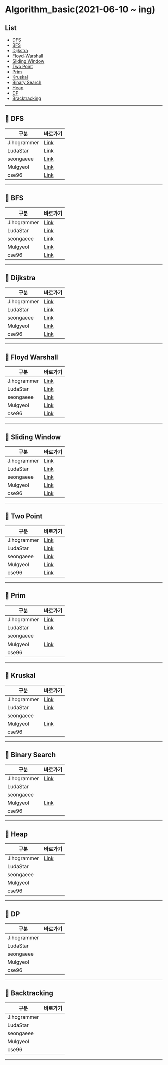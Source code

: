 # Algorithm_basic(2021-06-10 ~ ing)

## List

- [DFS](#pushpin-dfs)
- [BFS](#pushpin-bfs)
- [Dijkstra](#pushpin-dijkstra)
- [Floyd-Warshall](#pushpin-floyd-warshall)
- [Sliding Window](#pushpin-sliding-window)
- [Two Point](#pushpin-tow-point)
- [Prim](#pushpin-prim)
- [Kruskal](#pushpin-kruskal)
- [Binary Search](#pushpin-binary-search)
- [Heap](#pushpin-heap)
- [DP](#pushpin-dp)
- [Bracktracking](#pushpin-backtracking)

---

## :pushpin: DFS

| 구분        | 바로가기                                                                                                                      |
| ----------- | ----------------------------------------------------------------------------------------------------------------------------- |
| Jihogrammer | [Link](https://blog.naver.com/jihogrammer/222396465961)                                                                       |
| LudaStar    | [Link](https://ludastar.tistory.com/51)                                                                                       |
| seongaeee   | [Link](https://github.com/SSAFY-5th-GwanJu-4C-Algorithms/Algorithm_basic/blob/main/seongaeee/DFS/DFS%20%EC%A0%95%EB%A6%AC.md) |
| Mulgyeol    | [Link](https://mulgyeol.github.io/TIL/algorithms/DFS.html)                                                                    |
| cse96       | [Link](cse96/DFS/DFS정리.md)                                                                                                  |

---

## :pushpin: BFS

| 구분        | 바로가기                                                                                                                      |
| ----------- | ----------------------------------------------------------------------------------------------------------------------------- |
| Jihogrammer | [Link](https://blog.naver.com/jihogrammer/222400554338)                                                                       |
| LudaStar    | [Link](https://ludastar.tistory.com/51)                                                                                       |
| seongaeee   | [Link](https://github.com/SSAFY-5th-GwanJu-4C-Algorithms/Algorithm_basic/blob/main/seongaeee/BFS/BFS%20%EC%A0%95%EB%A6%AC.md) |
| Mulgyeol    | [Link](https://mulgyeol.github.io/TIL/algorithms/BFS.html)                                                                    |
| cse96       | [Link](cse96/BFS)                                                                                                             |

---

## :pushpin: Dijkstra

| 구분        | 바로가기                                                                                                                                                    |
| ----------- | ----------------------------------------------------------------------------------------------------------------------------------------------------------- |
| Jihogrammer | [Link](https://jihogrammer.tistory.com/1)                                                                                                                   |
| LudaStar    | [Link](https://ludastar.tistory.com/57)                                                                                                                     |
| seongaeee   | [Link](https://github.com/SSAFY-5th-GwanJu-4C-Algorithms/Algorithm_basic/blob/main/seongaeee/Dijkstra/Dijkstra%20%EC%A0%95%EB%A6%AC.md)                     |
| Mulgyeol    | [Link](https://mulgyeol.github.io/TIL/algorithms/Dijkstra.html#%E1%84%8E%E1%85%AC%E1%84%83%E1%85%A1%E1%86%AB-%E1%84%80%E1%85%A7%E1%86%BC%E1%84%85%E1%85%A9) |
| cse96       | [Link](cse96/Dijkstra/Dijkstra정리.md)                                                                                                                      |

---

## :pushpin: Floyd Warshall

| 구분        | 바로가기                                                                                                                                            |
| ----------- | --------------------------------------------------------------------------------------------------------------------------------------------------- |
| Jihogrammer | [Link](https://jihogrammer.tistory.com/2)                                                                                                           |
| LudaStar    | [Link](https://ludastar.tistory.com/57)                                                                                                             |
| seongaeee   | [Link](https://github.com/SSAFY-5th-GwanJu-4C-Algorithms/Algorithm_basic/blob/main/seongaeee/Floyd-Warshall/Floyd-Warshall%20%EC%A0%95%EB%A6%AC.md) |
| Mulgyeol    | [Link](https://mulgyeol.github.io/TIL/algorithms/Floyd_Warshall.html)                                                                               |
| cse96       | [Link](https://cse96.github.io/algorithm-Floyd-Warshall/)                                                                                           |

---

## :pushpin: Sliding Window

| 구분        | 바로가기                                                                                                                                                |
| ----------- | ------------------------------------------------------------------------------------------------------------------------------------------------------- |
| Jihogrammer | [Link](https://jihogrammer.tistory.com/11)                                                                                                              |
| LudaStar    | [Link](https://ludastar.tistory.com/65)                                                                                                                 |
| seongaeee   | [Link](https://github.com/SSAFY-5th-GwanJu-4C-Algorithms/Algorithm_basic/blob/main/seongaeee/Sliding%20Window/Sliding%20Window%20%EC%A0%95%EB%A6%AC.md) |
| Mulgyeol    | [Link](https://mulgyeol.github.io/TIL/algorithms/Two_Pointer_Sliding_Window.html)                                                                       |
| cse96       | [Link](https://cse96.github.io/algorithm-SlidingWindow/)                                                                                                |

---

## :pushpin: Two Point

| 구분        | 바로가기                                                                                                                                          |
| ----------- | ------------------------------------------------------------------------------------------------------------------------------------------------- |
| Jihogrammer | [Link](https://jihogrammer.tistory.com/12)                                                                                                        |
| LudaStar    | [Link](https://ludastar.tistory.com/65)                                                                                                           |
| seongaeee   | [Link](https://github.com/SSAFY-5th-GwanJu-4C-Algorithms/Algorithm_basic/blob/main/seongaeee/Two%20Pointer/Two%20Pointer%20%EC%A0%95%EB%A6%AC.md) |
| Mulgyeol    | [Link](https://mulgyeol.github.io/TIL/algorithms/Two_Pointer_Sliding_Window.html)                                                                 |
| cse96       | [Link](https://cse96.github.io/algorithm-TowPointer/)                                                                                             |

---

## :pushpin: Prim

| 구분        | 바로가기                                                              |
| ----------- | --------------------------------------------------------------------- |
| Jihogrammer | [Link](https://jihogrammer.tistory.com/20)                            |
| LudaStar    | [Link](https://ludastar.tistory.com/74)                               |
| seongaeee   |                                                                       |
| Mulgyeol    | [Link](https://mulgyeol.github.io/TIL/Algorithm/06_Kruskal_Prim.html) |
| cse96       |                                                                       |

---

## :pushpin: Kruskal

| 구분        | 바로가기                                                              |
| ----------- | --------------------------------------------------------------------- |
| Jihogrammer | [Link](https://jihogrammer.tistory.com/20)                            |
| LudaStar    | [Link](https://ludastar.tistory.com/74)                               |
| seongaeee   |                                                                       |
| Mulgyeol    | [Link](https://mulgyeol.github.io/TIL/Algorithm/06_Kruskal_Prim.html) |
| cse96       |                                                                       |

---

## :pushpin: Binary Search

| 구분        | 바로가기                                                               |
| ----------- | ---------------------------------------------------------------------- |
| Jihogrammer | [Link](https://jihogrammer.tistory.com/31)                             |
| LudaStar    |                                                                        |
| seongaeee   |                                                                        |
| Mulgyeol    | [Link](https://mulgyeol.github.io/TIL/Algorithm/07_Binary_Search.html) |
| cse96       |                                                                        |

---

## :pushpin: Heap

| 구분        | 바로가기 |
| ----------- | -------- |
| Jihogrammer | [Link](https://jihogrammer.tistory.com/7) |
| LudaStar    |          |
| seongaeee   |          |
| Mulgyeol    |          |
| cse96       |          |

---

## :pushpin: DP

| 구분        | 바로가기 |
| ----------- | -------- |
| Jihogrammer |          |
| LudaStar    |          |
| seongaeee   |          |
| Mulgyeol    |          |
| cse96       |          |

---

## :pushpin: Backtracking

| 구분        | 바로가기 |
| ----------- | -------- |
| Jihogrammer |          |
| LudaStar    |          |
| seongaeee   |          |
| Mulgyeol    |          |
| cse96       |          |

---
